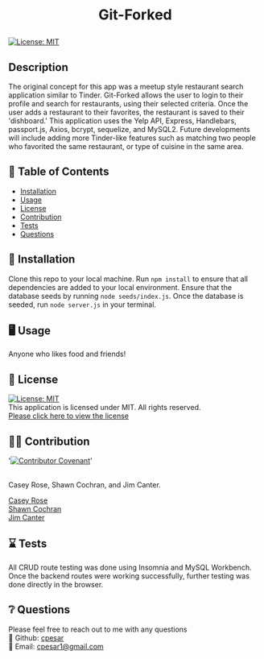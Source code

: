 # <p align="center"> Git-Forked </p>
  
  [![License: MIT](https://img.shields.io/badge/License-MIT-yellow.svg)](https://opensource.org/licenses/MIT) 
  <br />

  ## Description
  The original concept for this app was a meetup style restaurant search application similar to Tinder. Git-Forked allows the user to login to their profile and search for restaurants, using their selected criteria. Once the user adds a restaurant to their favorites, the restaurant is saved to their 'dishboard.' This application uses the Yelp API, Express, Handlebars, passport.js, Axios, bcrypt, sequelize, and MySQL2. Future developments will include adding more Tinder-like features such as matching two people who favorited the same restaurant, or type of cuisine in the same area. 
  <br />
  
  
  

  ## :open_book: Table of Contents
  * [Installation](#installation)
  * [Usage](#usage)
  * [License](#license)
  * [Contribution](#contribution)
  * [Tests](#tests)
  * [Questions](#questions)

  

  ## :wrench: Installation
  <a name="installation">Clone this repo to your local machine. Run `npm install` to ensure that all dependencies are added to your local environment. Ensure that the database seeds by running `node seeds/index.js`. Once the database is seeded, run `node server.js` in your terminal. </a>
  <br />
  


  ## :desktop_computer: Usage
  <a name="usage">Anyone who likes food and friends!</a>
  <br />
  
  

  ## :scroll: License 
  <a name="license">[![License: MIT](https://img.shields.io/badge/License-MIT-yellow.svg)](https://opensource.org/licenses/MIT)</a>
  <br />This application is licensed under MIT. All rights reserved.<br />[Please click here to view the license](https://opensource.org/licenses/MIT)


  ## :weight_lifting_man: Contribution
  '[![Contributor Covenant](https://img.shields.io/badge/Contributor%20Covenant-2.0-4baaaa.svg)](code_of_conduct.md)'

  <br /><a name="contribution">Casey Rose, Shawn Cochran, and Jim Canter.</a>

  [Casey Rose](https://github.com/Geevaveeri)
  <br />
  [Shawn Cochran](https://github.com/scochran31)
  <br />
  [Jim Canter](https://github.com/Cantalorian)

  
  

  ## :hourglass: Tests
  <a name="tests">All CRUD route testing was done using Insomnia and MySQL Workbench. Once the backend routes were working successfully, further testing was done directly in the browser.</a>
  

  ## :grey_question: Questions
  Please feel free to reach out to me with any questions<br />
  :wave: Github: <a name = "questions">[cpesar](https://github.com/cpesar)</a>
  <br />
  :postbox: Email: <a name = "questions">cpesar1@gmail.com</a>
  

  

